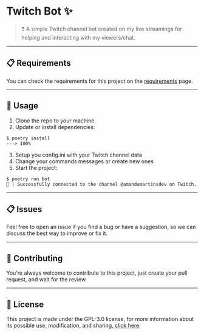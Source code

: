 # Twitch Bot ✨

> ❓ A simple Twitch channel bot created on my live streamings for helping and interacting with my viewers/chat.

---

## 📋 Requirements

You can check the requirements for this project on the [requirements](requirements) page.

---

## 🔎 Usage

1. Clone the repo to your machine.
2. Update or install dependencies:
   
<!-- termynal -->

```console
$ poetry install
---> 100%
```

3. Setup you config.ini with your Twitch channel data
4. Change your commands messages or create new ones
5. Start the project:
   
<!-- termynal -->

```console
$ poetry run bot
🎉 | Successfully connected to the channel @amandamartinsdev on Twitch.
```

---

## 📋 Issues

Feel free to open an issue if you find a bug or have a suggestion, so we can discuss the best way to improve or fix it.

---

## 👋 Contributing

You're always welcome to contribute to this project, just create your pull request, and wait for the review.

---

## 📜 License

This project is made under the GPL-3.0 license, for more information about its possible use, modification, and sharing, [click here](LICENSE).
